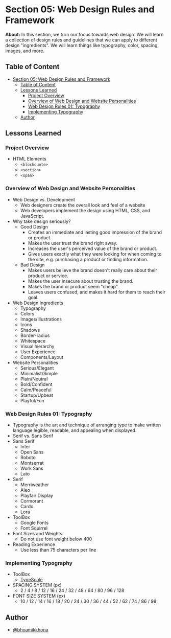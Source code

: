 # Section 05: Web Design Rules and Framework

**About:** In this section, we turn our focus towards web design. We will learn a collection of design rules and guidelines that we can apply to different design "ingredients". We will learn things like typography, color, spacing, images, and more.

## Table of Content

- [Section 05: Web Design Rules and Framework](#section-05-web-design-rules-and-framework)
  - [Table of Content](#table-of-content)
  - [Lessons Learned](#lessons-learned)
    - [Project Overview](#project-overview)
    - [Overview of Web Design and Website Personalities](#overview-of-web-design-and-website-personalities)
    - [Web Design Rules 01: Typography](#web-design-rules-01-typography)
    - [Implementing Typography](#implementing-typography)
  - [Author](#author)

## Lessons Learned

### Project Overview

- HTML Elements
  - `<blockquote>`
  - `<section>`
  - `<span>`

### Overview of Web Design and Website Personalities

- Web Design vs. Development
  - Web designers create the overall look and feel of a website
  - Web developers implement the design using HTML, CSS, and JavaScript.
- Why take design seriously?
  - Good Design
    - Creates an immediate and lasting good impression of the brand or product.
    - Makes the user trust the brand right away.
    - Increases the user's perceived value of the brand or product.
    - Gives users exactly what they were looking for when coming to the site, e.g. purchasing a product or finding information.
  - Bad Design
    - Makes users believe the brand doesn't really care about their product or service.
    - Makes the user insecure about trusting the brand.
    - Makes the brand or product seem "cheap".
    - Leaves users confused, and makes it hard for them to reach their goal.
- Web Design Ingredients
  - Typography
  - Colors
  - Images/Illustrations
  - Icons
  - Shadows
  - Border-radius
  - Whitespace
  - Visual hierarchy
  - User Experience
  - Components/Layout
- Website Personalities
  - Serious/Elegant
  - Minimalist/Simple
  - Plain/Neutral
  - Bold/Confident
  - Calm/Peaceful
  - Startup/Upbeat
  - Playful/Fun

### Web Design Rules 01: Typography

- Typography is the art and technique of arranging type to make written language legible, readable, and appealing when displayed.
- Serif vs. Sans Serif
- Sans Serif
  - Inter
  - Open Sans
  - Roboto
  - Montserrat
  - Work Sans
  - Lato
- Serif
  - Merriweather
  - Aleo
  - Playfair Display
  - Cormorant
  - Cardo
  - Lora
- ToolBox
  - Google Fonts
  - Font Squirrel
- Font Sizes and Weights
  - Do not use font weight below 400
- Reading Experience
  - Use less than 75 characters per line

### Implementing Typography

- ToolBox
  - [TypeScale](https://typescale.com/)
- SPACING SYSTEM (px)
  - 2 / 4 / 8 / 12 / 16 / 24 / 32 / 48 / 64 / 80 / 96 / 128
- FONT SIZE SYSTEM (px)
  - 10 / 12 / 14 / 16 / 18 / 20 / 24 / 30 / 36 / 44 / 52 / 62 / 74 / 86 / 98

## Author

- [@bhoamikkhona](https://github.com/bhoamikkhona)
